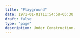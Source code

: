 ```yaml
---
title: "Playground"
date: 1971-01-01T11:54:58+05:30
draft: false
type: "page"
description: Under Construction.
---
```

